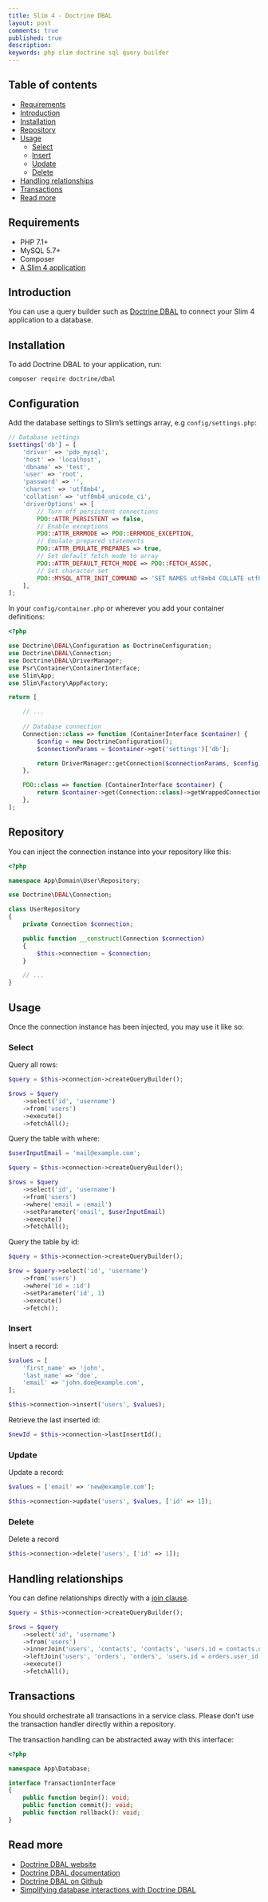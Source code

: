 ```yaml
---
title: Slim 4 - Doctrine DBAL
layout: post
comments: true
published: true
description: 
keywords: php slim doctrine sql query builder
---
```


## Table of contents

* [Requirements](#requirements)
* [Introduction](#introduction)
* [Installation](#installation)
* [Repository](#repository)
* [Usage](#usage)
  * [Select](#select)  
  * [Insert](#insert)
  * [Update](#update)
  * [Delete](#delete)
* [Handling relationships](#handling-relationships)
* [Transactions](#transactions)
* [Read more](#read-more)

## Requirements

* PHP 7.1+
* MySQL 5.7+
* Composer
* [A Slim 4 application](https://odan.github.io/2019/11/05/slim4-tutorial.html)

## Introduction

You can use a query builder such as [Doctrine DBAL](https://www.doctrine-project.org/projects/dbal.html) to connect 
your Slim 4 application to a database.

## Installation

To add Doctrine DBAL to your application, run:

```
composer require doctrine/dbal
```

## Configuration

Add the database settings to Slim’s settings array, e.g `config/settings.php`:

```php
// Database settings
$settings['db'] = [
    'driver' => 'pdo_mysql',
    'host' => 'localhost',
    'dbname' => 'test',
    'user' => 'root',
    'password' => '',
    'charset' => 'utf8mb4',
    'collation' => 'utf8mb4_unicode_ci',
    'driverOptions' => [
        // Turn off persistent connections
        PDO::ATTR_PERSISTENT => false,
        // Enable exceptions
        PDO::ATTR_ERRMODE => PDO::ERRMODE_EXCEPTION,
        // Emulate prepared statements
        PDO::ATTR_EMULATE_PREPARES => true,
        // Set default fetch mode to array
        PDO::ATTR_DEFAULT_FETCH_MODE => PDO::FETCH_ASSOC,
        // Set character set
        PDO::MYSQL_ATTR_INIT_COMMAND => 'SET NAMES utf8mb4 COLLATE utf8mb4_unicode_ci'
    ],
];
```

In your `config/container.php` or wherever you add your container definitions:

```php
<?php

use Doctrine\DBAL\Configuration as DoctrineConfiguration;
use Doctrine\DBAL\Connection;
use Doctrine\DBAL\DriverManager;
use Psr\Container\ContainerInterface;
use Slim\App;
use Slim\Factory\AppFactory;

return [

    // ...
    
    // Database connection
    Connection::class => function (ContainerInterface $container) {
        $config = new DoctrineConfiguration();
        $connectionParams = $container->get('settings')['db'];

        return DriverManager::getConnection($connectionParams, $config);
    },

    PDO::class => function (ContainerInterface $container) {
        return $container->get(Connection::class)->getWrappedConnection();
    },
];
```

## Repository

You can inject the connection instance into your repository like this:

```php
<?php

namespace App\Domain\User\Repository;

use Doctrine\DBAL\Connection;

class UserRepository
{
    private Connection $connection;

    public function __construct(Connection $connection)
    {
        $this->connection = $connection;
    }

    // ...
}
```

## Usage

Once the connection instance has been injected, you may use it like so:

### Select
 
Query all rows:

```php
$query = $this->connection->createQueryBuilder();

$rows = $query
    ->select('id', 'username')
    ->from('users')
    ->execute()
    ->fetchAll();
```

Query the table with where:

```php
$userInputEmail = 'mail@example.com';

$query = $this->connection->createQueryBuilder();

$rows = $query
    ->select('id', 'username')
    ->from('users')
    ->where('email = :email')
    ->setParameter('email', $userInputEmail)
    ->execute()
    ->fetchAll();
```

Query the table by id:

```php
$query = $this->connection->createQueryBuilder();

$row = $query->select('id', 'username')
    ->from('users')
    ->where('id = :id')
    ->setParameter('id', 1)
    ->execute()
    ->fetch();
```

### Insert

Insert a record:

```php
$values = [
    'first_name' => 'john',
    'last_name' => 'doe',
    'email' => 'john.doe@example.com',
];

$this->connection->insert('users', $values);
```

Retrieve the last inserted id:

```php
$newId = $this->connection->lastInsertId();
```

### Update

Update a record:

```php
$values = ['email' => 'new@example.com'];

$this->connection->update('users', $values, ['id' => 1]);
```

### Delete

Delete a record

```php
$this->connection->delete('users', ['id' => 1]);
```

## Handling relationships

You can define relationships directly with a 
[join clause](https://www.doctrine-project.org/projects/doctrine-dbal/en/latest/reference/query-builder.html#join-clauses).

```php
$query = $this->connection->createQueryBuilder();

$rows = $query
    ->select('id', 'username')
    ->from('users')
    ->innerJoin('users', 'contacts', 'contacts', 'users.id = contacts.user_id')
    ->leftJoin('users', 'orders', 'orders', 'users.id = orders.user_id')
    ->execute()
    ->fetchAll();
```

## Transactions

You should orchestrate all transactions in a service class.
Please don't use the transaction handler directly within a repository.

The transaction handling can be abstracted away with this interface:

```php
<?php

namespace App\Database;

interface TransactionInterface
{
    public function begin(): void;
    public function commit(): void;
    public function rollback(): void;
}
```

## Read more

* [Doctrine DBAL website](https://www.doctrine-project.org/projects/dbal.html)
* [Doctrine DBAL documentation ](https://www.doctrine-project.org/projects/doctrine-dbal/en/2.10/reference/query-builder.html#sql-query-builder)
* [Doctrine DBAL on Github](https://github.com/doctrine/dbal)
* [Simplifying database interactions with Doctrine DBAL](https://www.thedevfiles.com/2014/08/simplifying-database-interactions-with-doctrine-dbal)
